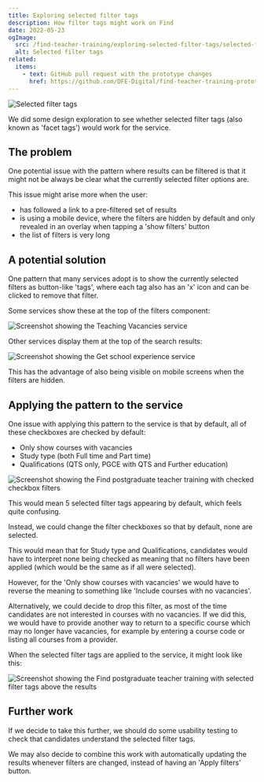 ```yaml
---
title: Exploring selected filter tags
description: How filter tags might work on Find
date: 2022-05-23
ogImage:
  src: /find-teacher-training/exploring-selected-filter-tags/selected-filter-tags.png
  alt: Selected filter tags
related:
  items:
    - text: GitHub pull request with the prototype changes
      href: https://github.com/DFE-Digital/find-teacher-training-prototype/pull/63
---
```


![Selected filter tags](selected-filter-tags.png)

We did some design exploration to see whether selected filter tags (also known as 'facet tags') would work for the service.

## The problem

One potential issue with the pattern where results can be filtered is that it might not be always be clear what the currently selected filter options are.

This issue might arise more when the user:

* has followed a link to a pre-filtered set of results
* is using a mobile device, where the filters are hidden by default and only revealed in an overlay when tapping a 'show filters' button
* the list of filters is very long

## A potential solution

One pattern that many services adopt is to show the currently selected filters as button-like 'tags', where each tag also has an 'x' icon and can be clicked to remove that filter.

Some services show these at the top of the filters component:

![Screenshot showing the Teaching Vacancies service](teaching-vacancies.png "Teaching Vacancies")

Other services display them at the top of the search results:

![Screenshot showing the Get school experience service](get-school-experience.png "Get school experience")

This has the advantage of also being visible on mobile screens when the filters are hidden.

## Applying the pattern to the service

One issue with applying this pattern to the service is that by default, all of these checkboxes are checked by default:

* Only show courses with vacancies
* Study type (both Full time and Part time)
* Qualifications (QTS only, PGCE with QTS and Further education)

![Screenshot showing the Find postgraduate teacher training with checked checkbox filters](find-default-checkboxes.png "Current default checkbox state")

This would mean 5 selected filter tags appearing by default, which feels quite confusing.

Instead, we could change the filter checkboxes so that by default, none are selected.

This would mean that for Study type and Qualifications, candidates would have to interpret none being checked as meaning that no filters have been applied (which would be the same as if all were selected).

However, for the 'Only show courses with vacancies' we would have to reverse the meaning to something like 'Include courses with no vacancies'.

Alternatively, we could decide to drop this filter, as most of the time candidates are not interested in courses with no vacancies. If we did this, we would have to provide another way to return to a specific course which may no longer have vacancies, for example by entering a course code or listing all courses from a provider.

When the selected filter tags are applied to the service, it might look like this:

![Screenshot showing the Find postgraduate teacher training with selected filter tags above the results](find-with-selected-filter-tags.png "Selected filter tags")

## Further work

If we decide to take this further, we should do some usability testing to check that candidates understand the selected filter tags.

We may also decide to combine this work with automatically updating the results whenever filters are changed, instead of having an 'Apply filters' button.
